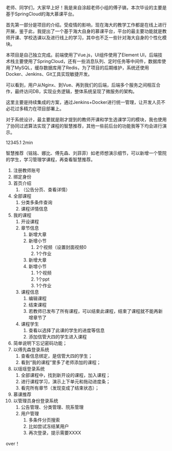老师、同学们，大家早上好！我是来自涂超老师小组的傅子镐，本次毕设的主要是基于SpringCloud的海大慕课平台。

首先第一部分是项目的介绍。受疫情的影响，现在海大的教学工作都是在线上进行开展，鉴于此，我提出了一个基于海大自身的慕课平台，平台的最主要功能就是教师开课、学校选课以及进行线上的学习，其中也不乏一些针对海大自身的个性化模块。

本项目是自己独立完成。前端使用了Vue.js，UI组件使用了Element UI，后端技术栈主要使用了SpringCloud，还有一些消息队列、定时任务等中间件，数据库使用了MySQL，缓存数据库用了Redis，为了项目的后期维护，系统还使用Docker、Jenkins、Git工具实现敏捷开发。

可以看到，用户从Nginx、到Vue、再到我们的后端，后端多个服务之间相互合作，最终访问DB，实现业务逻辑，整体系统呈现了微服务的架构。

这里主要是持续集成的方案，通过Jenkins+Docker进行统一管理，让开发人员不必花过多精力在项目部署上。

对于系统设计，最主要就是刚才提到的教师开课和学生选课学习的模块，我也使用了协同过滤算法实现了课程的智慧推荐，其他一些前后台的功能我等下均会进行演示。

 

12345.1 2min



智慧推荐（铭铭、娜比、傅先森、刘菲菲）如老师想演示细节，可以新增一个管院的学生，学习管理学课程，再查看智慧推荐。

1. 注册教师账号
2. 绑定身份
3. 首页介绍
   1. （公告分页、查看详情）
4. 全部课程
   1. 分类多条件查询
   2. 课程详情信息
5. 我的课程
   1. 开设课程
   2. 章节信息
      1. 新增大章
      2. 新增小节
         1. 2个视频（设置封面视频0
         2. 1个作业
      3. 新增大章
      4. 新增小节
         1. 1个视频
         2. 1个ppt
         3. 1个作业
   3. 课程信息
      1. 编辑课程
      2. 结束课程
      3. 若教师已发布了所有课程，可以结束此课程，结束了课程就不能再新增章节了
   4. 课程学生
      1. 查看以选择了此课的学生的进度等信息
      2. 添加信管大四的学生进入课程
6. 简单说明下忘记密码功能；
7. 以傅先森登录系统
   1. 查看信息绑定，是信管大四的学生；
   2. 看到“我的课程”里多了老师添加的课程；
8. 以瑶瑶登录系统
   1. 全部课程中，找到新开设的课程，加入课程；
   2. 进行课程学习，演示上下单元和拖动进度条；
   3. 看完所有章节（发现变成了结束状态）；
9. 慕课推荐
10. 以管理员身份登录系统
    1. 公告管理、分类管理、院系管理
    2. 用户管理
       1. 多条件分页搜索
       2. 比如尝试冻结某用户
       3. 再次登录，提示需要XXXX

over！



